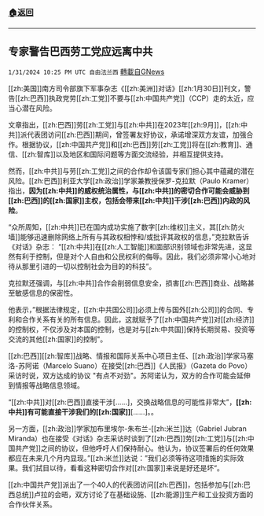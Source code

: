 ###  [:house:返回](README.md)
---


## 专家警告巴西劳工党应远离中共 
`1/31/2024 10:25 PM UTC 自由法兰西` [轉載自GNews](https://gnews.org/articles/2271062)

[[zh:美国]]南方司令部旗下军事杂志《[[zh:美洲]]对话》[[zh:1月30日]]刊文，警告[[zh:巴西]]执政党劳[[zh:工党]]不要与[[zh:中国共产党]]（CCP）走的太近，应当心潜在风险。

  

文章指出，[[zh:巴西]]劳[[zh:工党]]与[[zh:中共]]在2023年[[zh:9月]]，[[zh:中共]]派代表团访问[[zh:巴西]]期间，曾签署友好协议，承诺增深双方友谊，加强合作。根据协议，[[zh:中国共产党]]和[[zh:巴西]]劳[[zh:工党]]将在[[zh:教育]]、通信、[[zh:智库]]以及地区和国际问题等方面交流经验，并相互提供支持。

  

然而，[[zh:中共]]与劳[[zh:工党]]之间的合作却令该国专家们担心其中蕴藏的潜在风险。[[zh:巴西]]利亚大学[[zh:政治]]学家兼教授保罗-克拉默（Paulo Kramer）指出，**因为[[zh:中共]]的威权统治属性，与[[zh:中共]]的密切合作可能会威胁到[[zh:巴西]]的[[zh:国家]]主权，包括会带来[[zh:中共]]干涉[[zh:巴西]]内政的风险**。

  

“众所周知，[[zh:中共]]已在国内成功实施了数字[[zh:维权]]主义，其[[zh:防火墙]]能够迅速删除网络上所有与其政权相悖和/或批评其政权的信息，”克拉默告诉《对话》杂志： “[[zh:中共]]在[[zh:人工智能]]和面部识别领域也非常先进，这显然有利于控制，但是对个人自由和公民权利的侮辱。因此，我们必须非常小心地对待从那里引进的一切以控制社会为目的的科技”。

  

克拉默还强调，与[[zh:中共]]合作会削弱信息安全，损害[[zh:巴西]]商业、战略甚至敏感信息的保密性。

  

他表示，”根据法律规定，[[zh:中共国公司]]必须上传与国外[[zh:公司]]的合同、专利和合作关系有关的所有信息。因此，这就赋予了[[zh:中国共产党]]对[[zh:经济]]的控制权，不仅涉及对本国的控制，也是对与[[zh:中共国]]保持长期贸易、投资等交流的其他[[zh:国家]]的控制"。

  

[[zh:巴西]][[zh:智库]]战略、情报和国际关系中心项目主任、[[zh:政治]]学家马塞洛-苏阿诺（Marcelo Suano）在接受[[zh:巴西]]《人民报》（Gazeta do Povo）采访时说，双方达成的协议 "有点不对劲"。苏阿诺认为，双方的合作可能会延伸到情报等战略信息领域。

  

“[[zh:中共]]对[[zh:巴西]]直接干涉\[......\]，交换战略信息的可能性非常大”，**[[zh:中共]]有可能直接干涉我们的[[zh:国家]]**\[......\]。。

  

另一方面，[[zh:政治]]学家加布里埃尔-朱布兰-[[zh:米兰]]达（Gabriel Jubran Miranda）也在接受《对话》杂志采访时谈到了[[zh:巴西]]劳[[zh:工党]]与[[zh:中国共产党]]之间的协议，但他呼吁人们保持耐心。他认为，协议签署后的任何效果都应在未来几个月内显现。”[[zh:米兰]]达说：”我们必须等待这项措施的实际效果。我们拭目以待，看看这种密切合作对[[zh:国家]]来说是好还是坏“。

  

[[zh:中国共产党]]派出了一个40人的代表团访问[[zh:巴西]]，包括参加与[[zh:巴西总统]]卢拉的会晤，双方讨论了在基础设施、[[zh:能源]]生产和工业投资方面的合作伙伴关系。

  


